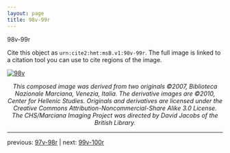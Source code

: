 ```yaml
---
layout: page
title: 98v-99r
---
```


98v-99r

Cite this object as `urn:cite2:hmt:msB.v1:98v-99r`. The full image is linked to a citation tool you can use to cite regions of the image.

[![98v](http://www.homermultitext.org/iipsrv?IIIF=/project/homer/pyramidal/deepzoom/hmt/vbbifolio/v1/vb_98v_99r.tif/full/800,/0/default.jpg)](http://www.homermultitext.org/ict2/?urn=urn:cite2:hmt:vbbifolio.v1:vb_98v_99r) 

<p style="text-align: center; font-style: italic;">This composed image was derived from two originals ©2007, Biblioteca Nazionale Marciana, Venezia, Italia. The derivative images are ©2010, Center for Hellenic Studies. Originals and derivatives are licensed under the Creative Commons Attribution-Noncommercial-Share Alike 3.0 License. The CHS/Marciana Imaging Project was directed by David Jacobs of the British Library.</p>

---

previous: [97v-98r](../97v-98r/) | next: [99v-100r](../99v-100r/)